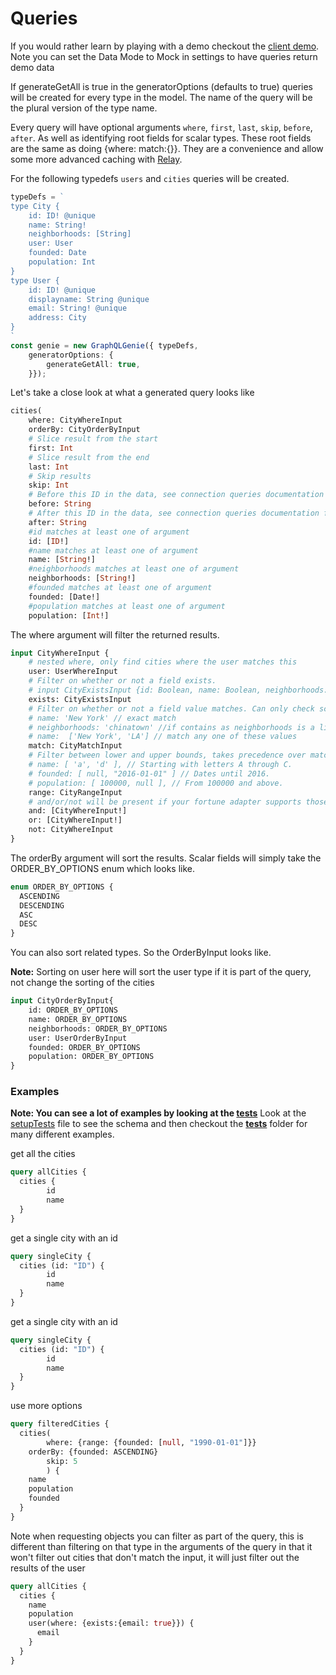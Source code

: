 # Queries

If you would rather learn by playing with a demo checkout the [client demo](https://genie-team.github.io/graphql-genie-client/). Note you can set the Data Mode to Mock in settings to have queries return demo data

If generateGetAll is true in the generatorOptions (defaults to true) queries will be created for every type in the model. The name of the query will be the plural version of the type name. 

Every query will have optional arguments `where`, `first`, `last`, `skip`, `before`, `after`. As well as identifying root fields for scalar types. These root fields are the same as doing {where: match:{}}. They are a convenience and allow some more advanced caching with [Relay](https://facebook.github.io/relay/). 

For the following typedefs `users` and `cities` queries will be created.

```typescript 
typeDefs = `
type City {
	id: ID! @unique
	name: String!
	neighborhoods: [String]
	user: User
	founded: Date
	population: Int
}
type User {
	id: ID! @unique
	displayname: String @unique
	email: String! @unique
	address: City
}
`
const genie = new GraphQLGenie({ typeDefs, 
	generatorOptions: {
		generateGetAll: true,
	}});
```

Let's take a close look at what a generated query looks like

```graphql
cities(
	where: CityWhereInput
	orderBy: CityOrderByInput
	# Slice result from the start
	first: Int
	# Slice result from the end
	last: Int
	# Skip results
	skip: Int
	# Before this ID in the data, see connection queries documentation for more info
	before: String
	# After this ID in the data, see connection queries documentation for more info
	after: String
	#id matches at least one of argument
	id: [ID!]
	#name matches at least one of argument
	name: [String!]
	#neighborhoods matches at least one of argument
	neighborhoods: [String!]
	#founded matches at least one of argument
	founded: [Date!]
	#population matches at least one of argument
	population: [Int!]
```

The where argument will filter the returned results. 

```graphql
input CityWhereInput {
	# nested where, only find cities where the user matches this
	user: UserWhereInput
	# Filter on whether or not a field exists. 
	# input CityExistsInput {id: Boolean, name: Boolean, neighborhoods: Boolean, user: Boolean}
	exists: CityExistsInput
	# Filter on whether or not a field value matches. Can only check scalar and enum fields
	# name: 'New York' // exact match
	# neighborhoods: 'chinatown' //if contains as neighborhoods is a list type
	# name:  ['New York', 'LA'] // match any one of these values
	match: CityMatchInput
	# Filter between lower and upper bounds, takes precedence over match
	# name: [ 'a', 'd' ], // Starting with letters A through C.
	# founded: [ null, "2016-01-01" ] // Dates until 2016.
	# population: [ 100000, null ], // From 100000 and above.
	range: CityRangeInput
	# and/or/not will be present if your fortune adapter supports those operations
	and: [CityWhereInput!]
	or: [CityWhereInput!]
	not: CityWhereInput
}
```

The orderBy argument will sort the results. Scalar fields will simply take the ORDER_BY_OPTIONS enum which looks like.

```graphql
enum ORDER_BY_OPTIONS {
  ASCENDING
  DESCENDING
  ASC
  DESC
}
```

You can also sort related types. So the OrderByInput looks like.

**Note:** Sorting on user here will sort the user type if it is part of the query, not change the sorting of the cities

```graphql
input CityOrderByInput{
	id: ORDER_BY_OPTIONS
	name: ORDER_BY_OPTIONS
	neighborhoods: ORDER_BY_OPTIONS
	user: UserOrderByInput
	founded: ORDER_BY_OPTIONS
	population: ORDER_BY_OPTIONS
}

```

### Examples

**Note: You can see a lot of examples by looking at the [tests](https://github.com/genie-team/graphql-genie/tree/master/src/tests)**
Look at the [setupTests](https://github.com/genie-team/graphql-genie/blob/master/src/tests/setupTests.ts) file to see the schema and then checkout the [__tests__](https://github.com/genie-team/graphql-genie/tree/master/src/tests/__tests__) folder for many different examples.

get all the cities

```graphql
query allCities {
  cities {
		id
		name
  }
}
```

get a single city with an id

```graphql
query singleCity {
  cities (id: "ID") {
		id
		name
  }
}
```

get a single city with an id

```graphql
query singleCity {
  cities (id: "ID") {
		id
		name
  }
}
```

use more options

```graphql
query filteredCities {
  cities(
		where: {range: {founded: [null, "1990-01-01"]}}
    orderBy: {founded: ASCENDING}
		skip: 5
		) {
    name
    population
    founded
  }
}

```

Note when requesting objects you can filter as part of the query, this is different than filtering on that type in the arguments of the query in that it won't filter out cities that don't match the input, it will just filter out the results of the user

```graphql
query allCities {
  cities {
    name
    population
    user(where: {exists:{email: true}}) {
      email
    }
  }
}
```

